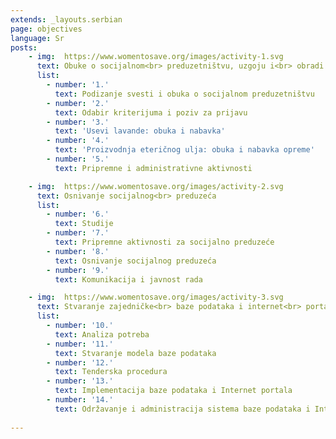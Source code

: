 ```yaml
---
extends: _layouts.serbian
page: objectives
language: Sr
posts: 
    - img:  https://www.womentosave.org/images/activity-1.svg
      text: Obuke o socijalnom<br> preduzetništvu, uzgoju i<br> obradi lavande za<br> članove ciljne grupe
      list:
        - number: '1.'
          text: Podizanje svesti i obuka o socijalnom preduzetništvu
        - number: '2.'
          text: Odabir kriterijuma i poziv za prijavu
        - number: '3.'
          text: 'Usevi lavande: obuka i nabavka'
        - number: '4.'
          text: 'Proizvodnja eteričnog ulja: obuka i nabavka opreme'
        - number: '5.'
          text: Pripremne i administrativne aktivnosti

    - img:  https://www.womentosave.org/images/activity-2.svg
      text: Osnivanje socijalnog<br> preduzeća
      list:
        - number: '6.'
          text: Studije
        - number: '7.'
          text: Pripremne aktivnosti za socijalno preduzeće
        - number: '8.'
          text: Osnivanje socijalnog preduzeća
        - number: '9.'
          text: Komunikacija i javnost rada

    - img:  https://www.womentosave.org/images/activity-3.svg
      text: Stvaranje zajedničke<br> baze podataka i internet<br> portala
      list:
        - number: '10.'
          text: Analiza potreba
        - number: '11.'
          text: Stvaranje modela baze podataka
        - number: '12.'
          text: Tenderska procedura
        - number: '13.'
          text: Implementacija baze podataka i Internet portala
        - number: '14.'
          text: Održavanje i administracija sistema baze podataka i Internet portala
            
---
```


